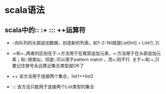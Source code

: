 # scala语法

## scala中的:: :+ ::: ++运算符

* ::向队列的头部追加数据，创造新的列表。如1::2::Nil就是List\[Int\] = List(1, 2)

* :+和+:,两者的区别在于:+方法用于在尾部追加元素，+:方法用于在头部追加元素；和::很类似，但是::可以用于pattern match ，而+:则不行. 关于+:和:+,只要记住冒号永远靠近集合类型就OK了

* ++ 该方法用于连接两个集合，list1++list2

* ::: 该方法只能用于连接两个List类型的集合
